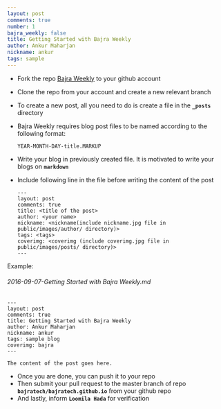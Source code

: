 ```yaml
---
layout: post
comments: true
number: 1
bajra_weekly: false
title: Getting Started with Bajra Weekly
author: Ankur Maharjan
nickname: ankur
tags: sample
---
```



- Fork the repo <a href="https://github.com/bajratech/bajratech.github.io.git" target="_blank">Bajra Weekly</a> to your github account
- Clone the repo from your account and create a new relevant branch
- To create a new post, all you need to do is create a file in the **`_posts`** directory
- Bajra Weekly requires blog post files to be named according to the following format:

  ```
  YEAR-MONTH-DAY-title.MARKUP
  ```
- Write your blog in previously created file. It is motivated to write your blogs on **`markdown`**
- Include following line in the file before writing the content of the post

  ```
  ---
  layout: post
  comments: true
  title: <title of the post>
  author: <your name>
  nickname: <nickname(include nickname.jpg file in public/images/author/ directory)>
  tags: <tags>
  coverimg: <coverimg (include coverimg.jpg file in public/images/posts/ directory)>
  ---

  ```
Example:

  ###### 2016-09-07-Getting Started with Bajra Weekly.md

  ```
  ---
  layout: post
  comments: true
  title: Getting Started with Bajra Weekly
  author: Ankur Maharjan
  nickname: ankur
  tags: sample blog
  coverimg: bajra
  ---

  The content of the post goes here.

  ```
- Once you are done, you can push it to your repo
- Then submit your pull request to the master branch of repo **`bajratech/bajratech.github.io`** from your github repo
- And lastly, inform **`Loomila Hada`** for verification